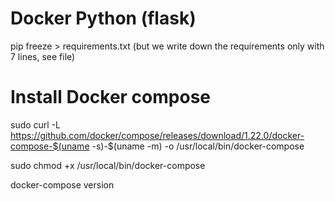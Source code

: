 # Docker Python (flask)

pip freeze > requirements.txt
(but we write down the requirements only with 7 lines, see file)

# Install Docker compose

sudo curl -L https://github.com/docker/compose/releases/download/1.22.0/docker-compose-$(uname -s)-$(uname -m) -o /usr/local/bin/docker-compose

sudo chmod +x /usr/local/bin/docker-compose

docker-compose version


